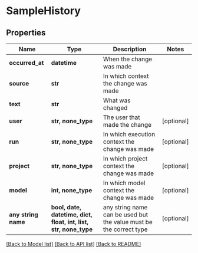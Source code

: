 # SampleHistory


## Properties
Name | Type | Description | Notes
------------ | ------------- | ------------- | -------------
**occurred_at** | **datetime** | When the change was made | 
**source** | **str** | In which context the change was made | 
**text** | **str** | What was changed | 
**user** | **str, none_type** | The user that made the change | [optional] 
**run** | **str, none_type** | In which execution context the change was made | [optional] 
**project** | **str, none_type** | In which project context the change was made | [optional] 
**model** | **int, none_type** | In which model context the change was made | [optional] 
**any string name** | **bool, date, datetime, dict, float, int, list, str, none_type** | any string name can be used but the value must be the correct type | [optional]

[[Back to Model list]](../README.md#documentation-for-models) [[Back to API list]](../README.md#documentation-for-api-endpoints) [[Back to README]](../README.md)


